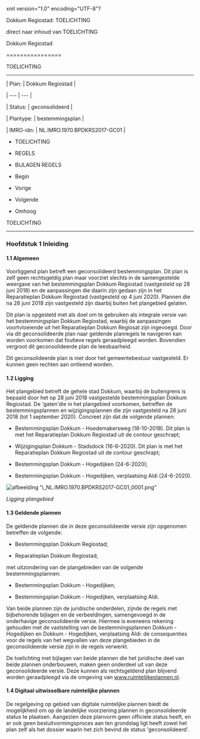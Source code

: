xml version\="1\.0" encoding\="UTF\-8"?

Dokkum Regiostad: TOELICHTING

direct naar inhoud van TOELICHTING

Dokkum Regiostad

================

TOELICHTING

-----------

| Plan: | Dokkum Regiostad |

| --- | --- |

| Status: | geconsolideerd |

| Plantype: | bestemmingsplan |

| IMRO\-idn: | NL.IMRO.1970\.BPDKRS2017\-GC01 |

* TOELICHTING

* REGELS

* BIJLAGEN REGELS

* Begin

* Vorige

* Volgende

* Omhoog

TOELICHTING

-----------

### Hoofdstuk 1 Inleiding

#### 1\.1 Algemeen

Voorliggend plan betreft een geconsolideerd bestemmingsplan. Dit plan is zelf geen rechtsgeldig plan maar voorziet slechts in de samengestelde weergave van het bestemmingsplan Dokkum Regiostad (vastgesteld op 28 juni 2018\) en de aanpassingen die daarin zijn gedaan zijn in het Reparatieplan Dokkum Regiostad (vastgesteld op 4 juni 2020\). Plannen die na 28 juni 2018 zijn vastgesteld zijn daarbij buiten het plangebied gelaten.

Dit plan is opgesteld met als doel om te gebruiken als integrale versie van het bestemmingsplan Dokkum Regiostad, waarbij de aanpassingen voortvloeiende uit het Reparatieplan Dokkum Regiosat zijn ingevoegd. Door via dit geconsolideerde plan naar geldende planregels te navigeren kan worden voorkomen dat foutieve regels geraadpleegd worden. Bovendien vergroot dit geconsolideerde plan de leesbaarheid.

Dit geconsolideerde plan is niet door het gemeentebestuur vastgesteld. Er kunnen geen rechten aan ontleend worden.

#### 1\.2 Ligging

Het plangebied betreft de gehele stad Dokkum, waarbij de buitengrens is bepaald door het op 28 juni 2018 vastgestelde bestemmingsplan Dokkum Regiostad. De 'gaten'die in het plangebied voorkomen, betreffen de bestemmingsplannen en wijzigingsplannen die zijn vastgesteld na 28 juni 2018 (tot 1 september 2020\). Concreet zijn dat de volgende plannen:

* Bestemmingsplan Dokkum \- Hoedemakersweg (18\-10\-2018\). Dit plan is met het Reparatieplan Dokkum Regiostad uit de contour geschrapt;

* Wijzigingsplan Dokkum \- Stadsdock (16\-6\-2020\). Dit plan is met het Reparatieplan Dokkum Regiostad uit de contour geschrapt;

* Bestemmingsplan Dokkum \- Hogedijken (24\-6\-2020\);

* Bestemmingsplan Dokkum \- Hogedijken, verplaatsing Aldi (24\-6\-2020\).

![afbeelding "i_NL.IMRO.1970.BPDKRS2017-GC01_0001.png"](i_NL.IMRO.1970.BPDKRS2017-GC01_0001.png)

*Ligging plangebied*

#### 1\.3 Geldende plannen

De geldende plannen die in deze geconsolideerde versie zijn opgenomen betreffen de volgende:

* Bestemmingsplan Dokkum Regiostad;

* Reparatieplan Dokkum Regiostad,

met uitzondering van de plangebieden van de volgende bestemmingsplannen:

* Bestemmingsplan Dokkum \- Hogedijken;

* Bestemmingsplan Dokkum \- Hogedijken, verplaatsing Aldi.

Van beide plannen zijn de juridische onderdelen, zijnde de regels met bijbehorende bijlagen en de verbeeldingen, samengevoegd in de onderhavige geconsolideerde versie. Hiermee is eveneens rekening gehouden met de vaststelling van de bestemmingsplannen Dokkum \- Hogedijken en Dokkum \- Hogedijken, verplaatsing Aldi: de consequenties voor de regels van het wegvallen van deze plangebieden in de geconsolideerde versie zijn in de regels verwerkt.

De toelichting met bijlagen van beide plannen die het juridische deel van beide plannen onderbouwen, maken geen onderdeel uit van deze geconsolideerde versie. Deze kunnen als rechtsgeldend plan blijvend worden geraadpleegd via de omgeving van www.ruimtelijkeplannen.nl.

#### 1\.4 Digitaal uitwisselbare ruimtelijke plannen

De regelgeving op gebied van digitale ruimtelijke plannen biedt de mogelijkheid om op de landelijke voorziening plannen in geconsolideerde status te plaatsen. Aangezien deze planvorm geen officiele status heeft, en er ook geen besluitvormingsproces aan ten grondslag ligt heeft zowel het plan zelf als het dossier waarin het zich bevind de status 'geconsolideerd'.